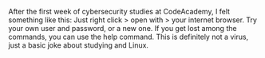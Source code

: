 After the first week of cybersecurity studies at CodeAcademy, I felt something like this: Just right click > open with > your internet browser. Try your own user and password, or a new one. If you get lost among the commands, you can use the help command. This is definitely not a virus, just a basic joke about studying and Linux.
